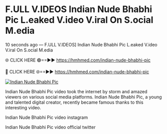 # F.ULL V.IDEOS Indian Nude Bhabhi Pic L.eaked V.ideo V.iral On S.ocial M.edia

10 seconds ago — F.ULL V.IDEOS] Indian Nude Bhabhi Pic L.eaked V.ideo V.iral On S.ocial M.edia

🌐 CLICK HERE 🟢==►► https://hmhmed.com/indian-nude-bhabhi-pic

🔴 CLICK HERE 🌐==►► https://hmhmed.com/indian-nude-bhabhi-pic

[![Indian Nude Bhabhi Pic](https://i.imgur.com/dJHk4Zq.gif)](https://hmhmed.com/indian-nude-bhabhi-pic)

Indian Nude Bhabhi Pic video took the internet by storm and amazed viewers on various social media platforms. Indian Nude Bhabhi Pic, a young and talented digital creator, recently became famous thanks to this interesting video.

Indian Nude Bhabhi Pic video instagram

Indian Nude Bhabhi Pic video official twitter